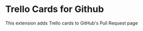 Trello Cards for Github
=======================

This extension adds Trello cards to GitHub's Pull Request page